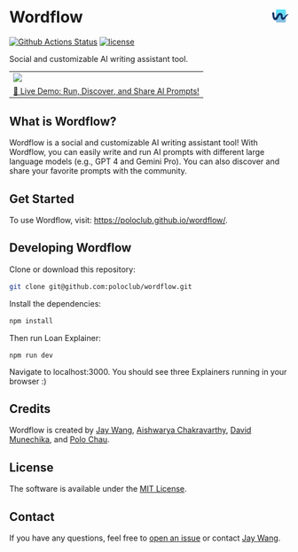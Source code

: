 <h1>Wordflow <a href="https://poloclub.github.io/wordflow/"><picture>

  <source media="(prefers-color-scheme: dark)" srcset="https://i.imgur.com/PtyzO16.png">
  <img align="right" alt="Wordflow logo." src="public/android-chrome-192x192.png" width="30" height="30">
</picture></a></h1>

[![Github Actions Status](https://github.com/poloclub/wordflow/workflows/build/badge.svg)](https://github.com/poloclub/wordflow/actions/workflows/build.yml)
[![license](https://img.shields.io/badge/License-MIT-blue)](https://github.com/poloclub/wordflow/blob/main/LICENSE)

Social and customizable AI writing assistant tool.

<table>
  <tr>
    <td colspan="2"><a href="https://poloclub.github.io/wordflow"><img width="100%" src='https://github.com/poloclub/wordflow/assets/15007159/12b30a97-3970-4719-9b41-3e21c835d04c'></a></td>
  </tr>
  <tr></tr>
  <tr align="center">
    <td><a href="https://poloclub.github.io/wordflow">🚀 Live Demo: Run, Discover, and Share AI Prompts!</a></td>
    <!-- <td><a href="https://youtu.be/3eGqTmsStJM">📺 Demo Video</a></td>
    <td><a href="https://youtu.be/l1mr9z1TuAk">👨🏻‍🏫 Conference Talk</a></td>
    <td><a href="https://arxiv.org/abs/2305.03039">📖 Research Paper</a></td> -->
  </tr>
</table>

## What is Wordflow?

Wordflow is a social and customizable AI writing assistant tool! With Wordflow, you can easily write and run AI prompts with different large language models (e.g., GPT 4 and Gemini Pro). You can also discover and share your favorite prompts with the community.

## Get Started

To use Wordflow, visit: <https://poloclub.github.io/wordflow/>.

## Developing Wordflow

Clone or download this repository:

```bash
git clone git@github.com:poloclub/wordflow.git
```

Install the dependencies:

```bash
npm install
```

Then run Loan Explainer:

```
npm run dev
```

Navigate to localhost:3000. You should see three Explainers running in your browser :)

## Credits

Wordflow is created by <a href='https://zijie.wang/' target='_blank'>Jay Wang</a>, <a href='https://www.linkedin.com/in/achakrav6' target='_blank'>Aishwarya Chakravarthy</a>, <a href='https://davidmunechika.com/' target='_blank'>David Munechika</a>, and <a href='' target='_blank'>Polo Chau</a>.

## License

The software is available under the [MIT License](https://github.com/poloclub/wordflow/blob/main/LICENSE).

## Contact

If you have any questions, feel free to [open an issue](https://github.com/poloclub/wordflow/issues/new) or contact [Jay Wang](https://zijie.wang).
